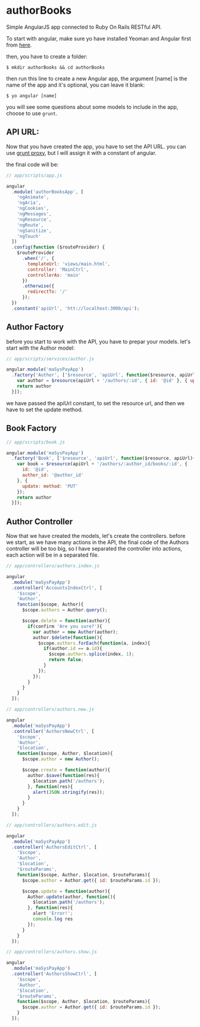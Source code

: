 # authorBooks
Simple AngularJS app connected to Ruby On Rails RESTful API.

To start with angular, make sure yo have installed Yeoman and Angular first from [here](https://github.com/yeoman/generator-angular).

then, you have to create a folder:

```
$ mkdir authorBooks && cd authorBooks
```
then run this line to create a new Angular app, the argument [name] is the name of the app and it's optional, you can leave it blank:
```
$ yo angular [name]
```

you will see some questions about some models to include in the app, choose to use `grunt`.

## API URL:
Now that you have created the app, you have to set the API URL.
you can use [grunt proxy](https://github.com/drewzboto/grunt-connect-proxy), but I will assign it with a constant of angular.

the final code will be:
```javascript
// app/scripts/app.js

angular
  .module('authorBooksApp', [
    'ngAnimate',
    'ngAria',
    'ngCookies',
    'ngMessages',
    'ngResource',
    'ngRoute',
    'ngSanitize',
    'ngTouch'
  ])
  .config(function ($routeProvider) {
    $routeProvider
      .when('/', {
        templateUrl: 'views/main.html',
        controller: 'MainCtrl',
        controllerAs: 'main'
      })
      .otherwise({
        redirectTo: '/'
      });
  })
  .constant('apiUrl', 'htt://localhost:3000/api');
```

## Author Factory
before you start to work with the API, you have to prepar your models.
let's start with the Author model:

```javascript
// app/scripts/services/author.js

angular.module('maSysPayApp')
  .factory('Author', ['$resource', 'apiUrl', function($resource, apiUrl){
    var author = $resource(apiUrl + '/authors/:id', { id: '@id' }, { update: method: 'PUT' });
    return author
  }]);
```
we have passed the apiUrl constant, to set the resource url, and then we have to set the update method.

## Book Factory
```javascript
// app/scripts/book.js

angular.module('maSysPayApp')
  .factory('Book', ['$resource', 'apiUrl', function($resource, apiUrl){
    var book = $resource(apiUrl + '/authors/:author_id/books/:id', {
      id: '@id',
      author_id: '@author_id'
    }, {
      update: method: 'PUT'
    });
    return author
  }]);
```

## Author Controller

Now that we have created the models, let's create the controllers.
before we start, as we have many actions in the API, the final code of the Authors controller will be too big, so I have separated the controller into actions, each action will be in a separated file.

```javascript
// app/controllers/authors.index.js

angular
  .module('maSysPayApp')
  .controller('AccountsIndexCtrl', [
    '$scope',
    'Author',
    fanction($scope, Author){
      $scope.authors = Author.query();

      $scope.delete = function(author){
        if(confirm 'Are you sure?'){
          var author = new Author(author);
          author.$delete(function(){
            $scope.authors.forEach(function(a, index){
              if(author.id == a.id){
                $scope.authors.splice(index, 1);
                return false;
              }
            });
          });
        }
      }
    }
  ]);
```

```javascript
// app/controllers/authors.new.js

angular
  .module('maSysPayApp')
  .controller('AuthorsNewCtrl', [
    '$scope',
    'Author',
    '$location',
    function($scope, Author, $location){
      $scope.author = new Author();

      $scope.create = function(author){
        author.$save(function(res){
          $location.path('/authors');
        }, function(res){
          alert(JSON.stringify(res));
        }
      }
    }
  ]);
```

```javascript
// app/controllers/authors.edit.js

angular
  .module('maSysPayApp')
  .controller('AuthorsEditCtrl', [
    '$scope',
    'Author',
    '$location',
    '$routeParams',
    function($scope, Author, $location, $routeParams){
      $scope.author = Author.get({ id: $routeParams.id });

      $scope.update = function(author){
        Author.update(author, function(){
          $location.path('/authors');
        }, function(res){
          alert 'Error!';
          console.log res
        });
      }
    }
  ]);
```

```javascript
// app/controllers/authors.show.js

angular
  .module('maSysPayApp')
  .controller('AuthorsShowCtrl', [
    '$scope',
    'Author',
    '$location',
    '$routeParams',
    function($scope, Author, $location, $routeParams){
      $scope.author = Author.get({ id: $routeParams.id });
    }
  ]);
```
